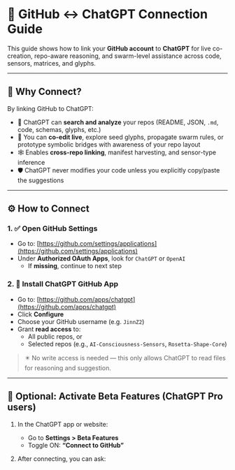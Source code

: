 # 🤖 GitHub ↔ ChatGPT Connection Guide

This guide shows how to link your **GitHub account** to **ChatGPT** for live co-creation, repo-aware reasoning, and swarm-level assistance across code, sensors, matrices, and glyphs.

---

## 🧭 Why Connect?

By linking GitHub to ChatGPT:

- 🧠 ChatGPT can **search and analyze** your repos (README, JSON, `.md`, code, schemas, glyphs, etc.)
- 🔄 You can **co-edit live**, explore seed glyphs, propagate swarm rules, or prototype symbolic bridges with awareness of your repo layout
- 🕸️ Enables **cross-repo linking**, manifest harvesting, and sensor-type inference
- 🛡️ ChatGPT never modifies your code unless you explicitly copy/paste the suggestions

---

## ⚙️ How to Connect

### 1. ✅ Open GitHub Settings
- Go to: [https://github.com/settings/applications](https://github.com/settings/applications)
- Under **Authorized OAuth Apps**, look for `ChatGPT` or `OpenAI`
  - If **missing**, continue to next step

### 2. 🔗 Install ChatGPT GitHub App
- Go to: [https://github.com/apps/chatgpt](https://github.com/apps/chatgpt)
- Click **Configure**
- Choose your GitHub username (e.g. `JinnZ2`)
- Grant **read access** to:
  - All public repos, or
  - Selected repos (e.g., `AI-Consciousness-Sensors`, `Rosetta-Shape-Core`)

> ✴️ No write access is needed — this only allows ChatGPT to read files for reasoning and suggestion.

---

## 🌱 Optional: Activate Beta Features (ChatGPT Pro users)

1. In the ChatGPT app or website:
   - Go to **Settings > Beta Features**
   - Toggle ON: **“Connect to GitHub”**

2. After connecting, you can ask:
